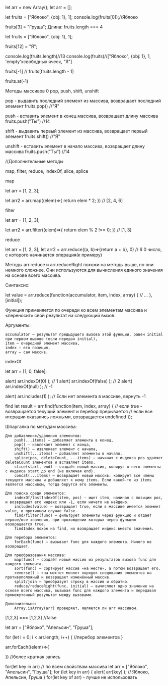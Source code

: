 let arr = new Array();
let arr = [];

let fruits = ["Яблоко", {obj: 1}, 1];
console.log(fruits[0]);//Яблоко

fruits[3] = "Груща";
Длина: fruits.length === 4 

let fruits = ["Яблоко", {obj: 1}, 1];

fruits[12] = "Я";

console.log(fruits.length)//13
console.log(fruits)//["Яблоко", {obj: 1}, 1, 'empty'xсвободных ячеек, "Я"]

fruits[-1] // fruits[fruits.length - 1]

fruits.at(-1)


Методы массивов
0
pop, push, shift, unshift

pop - выдавить последний элемент из массива, возвращает последний элемент
fruits.pop() //"Я"

push - вставить элемент в конец массива, возвращает длину массива
fruits.push("Ты") //14

shift - выдавить первый элемент из массива, возвращает первый элемент
fruits.shift() //"Я"

unshift - вставить элемент в начало массива, возвращает длину массива
fruits.push("Ты") //14

//Дополнительные методы

map, filter, reduce, indexOf, slice, splice

map

let arr = [1, 2, 3];

let arr2 = arr.map((elem)=>{
    return elem * 2;
}) // [2, 4, 6]

filter

let arr = [1, 2, 3];

let arr2 = arr.filter((elem)=>{
    return elem % 2 !== 0;
}) // [1, 3]


reduce

let arr = [1, 2, 3];
let arr2 = arr.reduce((a, b)=>{return a + b}, 0) // 6
0 число, с которого начинается операция(к примеру)

Методы arr.reduce и arr.reduceRight похожи на методы выше, но они немного сложнее. Они используются для вычисления единого значения на основе всего массива.

Синтаксис:

let value = arr.reduce(function(accumulator, item, index, array) {
  // ...
}, [initial]);

Функция применяется по очереди ко всем элементам массива и «переносит» свой результат на следующий вызов.

Аргументы:

    accumulator – результат предыдущего вызова этой функции, равен initial при первом вызове (если передан initial),
    item – очередной элемент массива,
    index – его позиция,
    array – сам массив.


indexOf

let arr = [1, 0, false];

alert( arr.indexOf(0) ); // 1
alert( arr.indexOf(false) ); // 2
alert( arr.indexOf(null) ); // -1

alert( arr.includes(1) ); //
Если нет элемента в массиве, вернуть -1

find
let result = arr.find(function(item, index, array) {
  // если true - возвращается текущий элемент и перебор прерывается
  // если все итерации оказались ложными, возвращается undefined
});

Шпаргалка по методам массива:

    Для добавления/удаления элементов:
        push(...items) – добавляет элементы в конец,
        pop() – извлекает элемент с конца,
        shift() – извлекает элемент с начала,
        unshift(...items) – добавляет элементы в начало.
        splice(pos, deleteCount, ...items) – начиная с индекса pos удаляет deleteCount элементов и вставляет items.
        slice(start, end) – создаёт новый массив, копируя в него элементы с индекса start до end (не включая end).
        concat(...items) – возвращает новый массив: копирует все члены текущего массива и добавляет к нему items. Если какой-то из items является массивом, тогда берутся его элементы.

    Для поиска среди элементов:
        indexOf/lastIndexOf(item, pos) – ищет item, начиная с позиции pos, и возвращает его индекс или -1, если ничего не найдено.
        includes(value) – возвращает true, если в массиве имеется элемент value, в противном случае false.
        find/filter(func) – фильтрует элементы через функцию и отдаёт первое/все значения, при прохождении которых через функцию возвращается true.
        findIndex похож на find, но возвращает индекс вместо значения.

    Для перебора элементов:
        forEach(func) – вызывает func для каждого элемента. Ничего не возвращает.

    Для преобразования массива:
        map(func) – создаёт новый массив из результатов вызова func для каждого элемента.
        sort(func) – сортирует массив «на месте», а потом возвращает его.
        reverse() – «на месте» меняет порядок следования элементов на противоположный и возвращает изменённый массив.
        split/join – преобразует строку в массив и обратно.
        reduce/reduceRight(func, initial) – вычисляет одно значение на основе всего массива, вызывая func для каждого элемента и передавая промежуточный результат между вызовами.

    Дополнительно:
        Array.isArray(arr) проверяет, является ли arr массивом.


[1,2,3] === [1,2,3] //false

let arr = ["Яблоко", "Апельсин", "Груша"];

for (let i = 0; i < arr.length; i++) {
    //перебор элементов
}

arr.forEach((elem)=>{

}) 
//более краткая запись


for(let key in arr) // по всем свойствам массива
let arr = ["Яблоко", "Апельсин", "Груша"];
for (let key in arr) {
  alert( arr[key] ); // Яблоко, Апельсин, Груша
}
for(let key of arr) - лучше не использовать